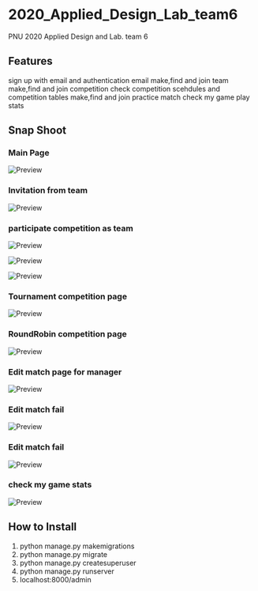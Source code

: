 # 2020_Applied_Design_Lab_team6
PNU 2020 Applied Design and Lab. team 6 

## Features
sign up with email and authentication email
make,find and join team
make,find and join competition
check competition scehdules and competition tables
make,find and join practice match
check my game play stats

## Snap Shoot
### Main Page
![Preview](https://github.com/BaeJuneHyuck/2020_Applied_Design_Lab_team6/blob/master/captures/main.png?raw=true)


### Invitation from team
![Preview](https://github.com/BaeJuneHyuck/2020_Applied_Design_Lab_team6/blob/master/captures/invitation.png?raw=true)


### participate competition as team
![Preview](https://github.com/BaeJuneHyuck/2020_Applied_Design_Lab_team6/blob/master/captures/participate1.png?raw=true)

![Preview](https://github.com/BaeJuneHyuck/2020_Applied_Design_Lab_team6/blob/master/captures/participate2.png?raw=true)

![Preview](https://github.com/BaeJuneHyuck/2020_Applied_Design_Lab_team6/blob/master/captures/participate3.png?raw=true)


### Tournament competition page
![Preview](https://github.com/BaeJuneHyuck/2020_Applied_Design_Lab_team6/blob/master/captures/tournament.png?raw=true)


### RoundRobin competition page
![Preview](https://github.com/BaeJuneHyuck/2020_Applied_Design_Lab_team6/blob/master/captures/Round_Robin.png?raw=true)


### Edit match page for manager
![Preview](https://github.com/BaeJuneHyuck/2020_Applied_Design_Lab_team6/blob/master/captures/change_match.png?raw=true)


### Edit match fail
![Preview](https://github.com/BaeJuneHyuck/2020_Applied_Design_Lab_team6/blob/master/captures/edit_match_fail.png?raw=true)


### Edit match fail
![Preview](https://github.com/BaeJuneHyuck/2020_Applied_Design_Lab_team6/blob/master/captures/edit_match_fail.png?raw=true)


### check my game stats
![Preview](https://github.com/BaeJuneHyuck/2020_Applied_Design_Lab_team6/blob/master/captures/mystat.png?raw=true)



## How to Install
1. python manage.py makemigrations 
2. python manage.py migrate
3. python manage.py createsuperuser
4. python manage.py runserver
5. localhost:8000/admin
